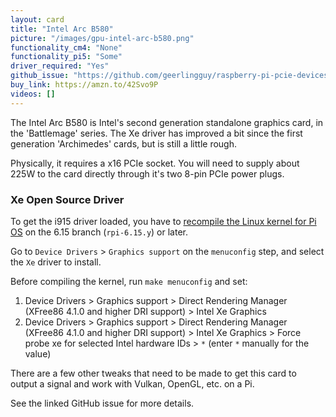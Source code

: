 ```yaml
---
layout: card
title: "Intel Arc B580"
picture: "/images/gpu-intel-arc-b580.png"
functionality_cm4: "None"
functionality_pi5: "Some"
driver_required: "Yes"
github_issue: "https://github.com/geerlingguy/raspberry-pi-pcie-devices/issues/695"
buy_link: https://amzn.to/42Svo9P
videos: []
---
```

The Intel Arc B580 is Intel's second generation standalone graphics card, in the 'Battlemage' series. The Xe driver has improved a bit since the first generation 'Archimedes' cards, but is still a little rough.

Physically, it requires a x16 PCIe socket. You will need to supply about 225W to the card directly through it's two 8-pin PCIe power plugs.

### Xe Open Source Driver

To get the i915 driver loaded, you have to [recompile the Linux kernel for Pi OS](https://github.com/geerlingguy/raspberry-pi-pcie-devices/tree/master/extras/cross-compile) on the 6.15 branch (`rpi-6.15.y`) or later.

Go to `Device Drivers` > `Graphics support` on the `menuconfig` step, and select the `Xe` driver to install.

Before compiling the kernel, run `make menuconfig` and set:

  1. Device Drivers > Graphics support > Direct Rendering Manager (XFree86 4.1.0 and higher DRI support) > Intel Xe Graphics
  1. Device Drivers > Graphics support > Direct Rendering Manager (XFree86 4.1.0 and higher DRI support) > Intel Xe Graphics > Force probe xe for selected Intel hardware IDs > `*` (enter `*` manually for the value)

There are a few other tweaks that need to be made to get this card to output a signal and work with Vulkan, OpenGL, etc. on a Pi.

See the linked GitHub issue for more details.
